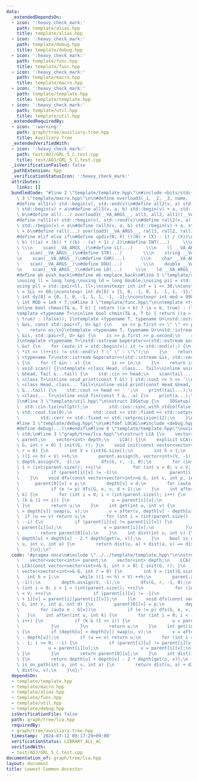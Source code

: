 ```yaml
---
data:
  _extendedDependsOn:
  - icon: ':heavy_check_mark:'
    path: template/alias.hpp
    title: template/alias.hpp
  - icon: ':heavy_check_mark:'
    path: template/debug.hpp
    title: template/debug.hpp
  - icon: ':heavy_check_mark:'
    path: template/func.hpp
    title: template/func.hpp
  - icon: ':heavy_check_mark:'
    path: template/macro.hpp
    title: template/macro.hpp
  - icon: ':heavy_check_mark:'
    path: template/template.hpp
    title: template/template.hpp
  - icon: ':heavy_check_mark:'
    path: template/util.hpp
    title: template/util.hpp
  _extendedRequiredBy:
  - icon: ':warning:'
    path: graph/tree/auxiliary-tree.hpp
    title: Auxiliary Tree
  _extendedVerifiedWith:
  - icon: ':heavy_check_mark:'
    path: test/AOJ/GRL_5_C.test.cpp
    title: test/AOJ/GRL_5_C.test.cpp
  _isVerificationFailed: false
  _pathExtension: hpp
  _verificationStatusIcon: ':heavy_check_mark:'
  attributes:
    links: []
  bundledCode: "#line 2 \"template/template.hpp\"\n#include <bits/stdc++.h>\n#line\
    \ 3 \"template/macro.hpp\"\n\n#define overload3(_1, _2, _3, name, ...) name\n\
    #define all1(v) std::begin(v), std::end(v)\n#define all2(v, a) std::begin(v),\
    \ std::begin(v) + a\n#define all3(v, a, b) std::begin(v) + a, std::begin(v) +\
    \ b\n#define all(...) overload3(__VA_ARGS__, all3, all2, all1)(__VA_ARGS__)\n\
    #define rall1(v) std::rbegin(v), std::rend(v)\n#define rall2(v, a) std::rbegin(v),\
    \ std::rbegin(v) + a\n#define rall3(v, a, b) std::rbegin(v) + a, std::rbegin(v)\
    \ + b\n#define rall(...) overload3(__VA_ARGS__, rall3, rall2, rall1)(__VA_ARGS__)\n\
    #define elif else if\n#define updiv(N, X) (((N) + (X) - 1) / (X))\n#define sigma(a,\
    \ b) (((a) + (b)) * ((b) - (a) + 1) / 2)\n#define INT(...)     \\\n    int __VA_ARGS__;\
    \ \\\n    scan(__VA_ARGS__)\n#define LL(...)     \\\n    ll __VA_ARGS__; \\\n\
    \    scan(__VA_ARGS__)\n#define STR(...)        \\\n    string __VA_ARGS__; \\\
    \n    scan(__VA_ARGS__)\n#define CHR(...)      \\\n    char __VA_ARGS__; \\\n\
    \    scan(__VA_ARGS__)\n#define DOU(...)        \\\n    double __VA_ARGS__; \\\
    \n    scan(__VA_ARGS__)\n#define LD(...)     \\\n    ld __VA_ARGS__; \\\n    scan(__VA_ARGS__)\n\
    #define pb push_back\n#define eb emplace_back\n#line 3 \"template/alias.hpp\"\n\
    \nusing ll = long long;\nusing ld = long double;\nusing pii = std::pair<int, int>;\n\
    using pll = std::pair<ll, ll>;\nconstexpr int inf = 1 << 30;\nconstexpr ll INF\
    \ = 1LL << 60;\nconstexpr int dx[8] = {1, 0, -1, 0, 1, -1, 1, -1};\nconstexpr\
    \ int dy[8] = {0, 1, 0, -1, 1, 1, -1, -1};\nconstexpr int mod = 998244353;\nconstexpr\
    \ int MOD = 1e9 + 7;\n#line 3 \"template/func.hpp\"\n\ntemplate <typename T>\n\
    inline bool chmax(T& a, T b) { return ((a < b) ? (a = b, true) : (false)); }\n\
    template <typename T>\ninline bool chmin(T& a, T b) { return ((a > b) ? (a = b,\
    \ true) : (false)); }\ntemplate <typename T, typename U>\nstd::ostream &operator<<(std::ostream\
    \ &os, const std::pair<T, U> &p) {\n    os << p.first << \" \" << p.second;\n\
    \    return os;\n}\ntemplate <typename T, typename U>\nstd::istream &operator>>(std::istream\
    \ &is, std::pair<T, U> &p) {\n    is >> p.first >> p.second;\n    return is;\n\
    }\ntemplate <typename T>\nstd::ostream &operator<<(std::ostream &os, const std::vector<T>\
    \ &v) {\n    for (auto it = std::begin(v); it != std::end(v);) {\n        os <<\
    \ *it << ((++it) != std::end(v) ? \" \" : \"\");\n    }\n    return os;\n}\ntemplate\
    \ <typename T>\nstd::istream &operator>>(std::istream &is, std::vector<T> &v)\
    \ {\n    for (T &in : v) {\n        is >> in;\n    }\n    return is;\n}\ninline\
    \ void scan() {}\ntemplate <class Head, class... Tail>\ninline void scan(Head\
    \ &head, Tail &...tail) {\n    std::cin >> head;\n    scan(tail...);\n}\ntemplate\
    \ <class T>\ninline void print(const T &t) { std::cout << t << '\\n'; }\ntemplate\
    \ <class Head, class... Tail>\ninline void print(const Head &head, const Tail\
    \ &...tail) {\n    std::cout << head << ' ';\n    print(tail...);\n}\ntemplate\
    \ <class... T>\ninline void fin(const T &...a) {\n    print(a...);\n    exit(0);\n\
    }\n#line 3 \"template/util.hpp\"\n\nstruct IOSetup {\n    IOSetup() {\n      \
    \  std::cin.tie(nullptr);\n        std::ios::sync_with_stdio(false);\n       \
    \ std::cout.tie(0);\n        std::cout << std::fixed << std::setprecision(12);\n\
    \        std::cerr << std::fixed << std::setprecision(12);\n    }\n} IOSetup;\n\
    #line 3 \"template/debug.hpp\"\n\n#ifdef LOCAL\n#include <debug.hpp>\n#else\n\
    #define debug(...)\n#endif\n#line 8 \"template/template.hpp\"\nusing namespace\
    \ std;\n#line 3 \"graph/tree/lca.hpp\"\n\nstruct LCA {\n    vector<vector<int>>\
    \ parent;\n    vector<int> depth;\n    LCA() {}\n    explicit LCA(const vector<vector<int>>&\
    \ G, int r = 0) { init(G, r); }\n    void init(const vector<vector<int>>& G, int\
    \ r = 0) {\n        int V = (int)G.size();\n        int h = 1;\n        while\
    \ ((1 << h) < V) ++h;\n        parent.assign(h, vector<int>(V, -1));\n       \
    \ depth.assign(V, -1);\n        dfs(G, r, -1, 0);\n        for (int i = 0; i +\
    \ 1 < (int)parent.size(); ++i)\n            for (int v = 0; v < V; ++v)\n    \
    \            if (parent[i][v] != -1)\n                    parent[i + 1][v] = parent[i][parent[i][v]];\n\
    \    }\n    void dfs(const vector<vector<int>>& G, int v, int p, int d) {\n  \
    \      parent[0][v] = p;\n        depth[v] = d;\n        for (auto e : G[v])\n\
    \            if (e != p) dfs(G, e, v, d + 1);\n    }\n    int after(int u, int\
    \ k) {\n        for (int i = 0; i < (int)parent.size(); i++) {\n            if\
    \ (k & (1 << i)) {\n                u = parent[i][u];\n            }\n       \
    \ }\n        return u;\n    }\n    int get(int u, int v) {\n        if (depth[u]\
    \ > depth[v]) swap(u, v);\n        v = after(v, depth[v] - depth[u]);\n      \
    \  if (u == v) return u;\n        for (int i = (int)parent.size() - 1; i >= 0;\
    \ --i) {\n            if (parent[i][u] != parent[i][v]) {\n                u =\
    \ parent[i][u];\n                v = parent[i][v];\n            }\n        }\n\
    \        return parent[0][u];\n    }\n    int dist(int u, int v) {\n        return\
    \ depth[u] + depth[v] - 2 * depth[get(u, v)];\n    }\n    bool is_on_path(int\
    \ u, int v, int a) {\n        return dist(u, a) + dist(a, v) == dist(u, v);\n\
    \    }\n};\n"
  code: "#pragma once\n#include \"../../template/template.hpp\"\n\nstruct LCA {\n\
    \    vector<vector<int>> parent;\n    vector<int> depth;\n    LCA() {}\n    explicit\
    \ LCA(const vector<vector<int>>& G, int r = 0) { init(G, r); }\n    void init(const\
    \ vector<vector<int>>& G, int r = 0) {\n        int V = (int)G.size();\n     \
    \   int h = 1;\n        while ((1 << h) < V) ++h;\n        parent.assign(h, vector<int>(V,\
    \ -1));\n        depth.assign(V, -1);\n        dfs(G, r, -1, 0);\n        for\
    \ (int i = 0; i + 1 < (int)parent.size(); ++i)\n            for (int v = 0; v\
    \ < V; ++v)\n                if (parent[i][v] != -1)\n                    parent[i\
    \ + 1][v] = parent[i][parent[i][v]];\n    }\n    void dfs(const vector<vector<int>>&\
    \ G, int v, int p, int d) {\n        parent[0][v] = p;\n        depth[v] = d;\n\
    \        for (auto e : G[v])\n            if (e != p) dfs(G, e, v, d + 1);\n \
    \   }\n    int after(int u, int k) {\n        for (int i = 0; i < (int)parent.size();\
    \ i++) {\n            if (k & (1 << i)) {\n                u = parent[i][u];\n\
    \            }\n        }\n        return u;\n    }\n    int get(int u, int v)\
    \ {\n        if (depth[u] > depth[v]) swap(u, v);\n        v = after(v, depth[v]\
    \ - depth[u]);\n        if (u == v) return u;\n        for (int i = (int)parent.size()\
    \ - 1; i >= 0; --i) {\n            if (parent[i][u] != parent[i][v]) {\n     \
    \           u = parent[i][u];\n                v = parent[i][v];\n           \
    \ }\n        }\n        return parent[0][u];\n    }\n    int dist(int u, int v)\
    \ {\n        return depth[u] + depth[v] - 2 * depth[get(u, v)];\n    }\n    bool\
    \ is_on_path(int u, int v, int a) {\n        return dist(u, a) + dist(a, v) ==\
    \ dist(u, v);\n    }\n};"
  dependsOn:
  - template/template.hpp
  - template/macro.hpp
  - template/alias.hpp
  - template/func.hpp
  - template/util.hpp
  - template/debug.hpp
  isVerificationFile: false
  path: graph/tree/lca.hpp
  requiredBy:
  - graph/tree/auxiliary-tree.hpp
  timestamp: '2024-07-12 09:17:29+09:00'
  verificationStatus: LIBRARY_ALL_AC
  verifiedWith:
  - test/AOJ/GRL_5_C.test.cpp
documentation_of: graph/tree/lca.hpp
layout: document
title: Lowest Common Ancestor
---
```

